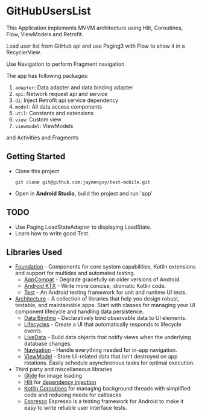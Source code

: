 # GitHubUsersList

This Application implements MVVM architecture using Hilt, Coroutines, Flow, ViewModels and Retrofit.

Load user list from GitHub api and use Paging3 with Flow to show it in a RecyclerView.

Use Navigation to perform Fragment navigation.

The app has following packages:

1. `adapter`: Data adapter and data binding adapter
2. `api`: Network request api and service
3. `di`: Inject Retrofit api service dependency
4. `model`: All data access components
5. `util`: Constants and extensions
6. `view`: Custom view
7. `viewmodel`: ViewModels

and Activities and Fragments

## Getting Started

- Clone this project

    ```shell
    git clone git@github.com:jaymengxy/test-mobile.git
    ```

- Open in **Android Studio**, build the project and run 'app'

## TODO

- Use Paging LoadStateAdapter to displaying LoadState.
- Learn how to write good Test.

## Libraries Used

- [Foundation][0] - Components for core system capabilities, Kotlin extensions and support for
  multidex and automated testing.
    - [AppCompat][1] - Degrade gracefully on older versions of Android.
    - [Android KTX][2] - Write more concise, idiomatic Kotlin code.
    - [Test][3] - An Android testing framework for unit and runtime UI tests.
- [Architecture][4] - A collection of libraries that help you design robust, testable, and
  maintainable apps. Start with classes for managing your UI component lifecycle and handling data
  persistence.
    - [Data Binding][5] - Declaratively bind observable data to UI elements.
    - [Lifecycles][6] - Create a UI that automatically responds to lifecycle events.
    - [LiveData][7] - Build data objects that notify views when the underlying database changes.
    - [Navigation][8] - Handle everything needed for in-app navigation.
    - [ViewModel][9] - Store UI-related data that isn't destroyed on app rotations. Easily schedule
      asynchronous tasks for optimal execution.
- Third party and miscellaneous libraries
    - [Glide][10] for image loading
    - [Hilt][12] for [dependency injection][13]
    - [Kotlin Coroutines][11] for managing background threads with simplified code and reducing needs for callbacks
    - [Espresso][14] Espresso is a testing framework for Android to make it easy to write reliable user interface tests.

[0]: https://developer.android.com/jetpack/components
[1]: https://developer.android.com/topic/libraries/support-library/packages#v7-appcompat
[2]: https://developer.android.com/kotlin/ktx
[3]: https://developer.android.com/training/testing/
[4]: https://developer.android.com/jetpack/arch/
[5]: https://developer.android.com/topic/libraries/data-binding/
[6]: https://developer.android.com/topic/libraries/architecture/lifecycle
[7]: https://developer.android.com/topic/libraries/architecture/livedata
[8]: https://developer.android.com/topic/libraries/architecture/navigation/
[9]: https://developer.android.com/topic/libraries/architecture/viewmodel
[10]: https://bumptech.github.io/glide/
[11]: https://kotlinlang.org/docs/reference/coroutines-overview.html
[12]: https://developer.android.com/training/dependency-injection/hilt-android
[13]: https://developer.android.com/training/dependency-injection
[14]: https://developer.android.com/training/testing/espresso/
